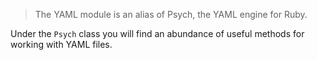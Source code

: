 > The YAML module is an alias of Psych, the YAML engine for Ruby.

Under the `Psych` class you will find an abundance of useful methods for working with YAML files.
